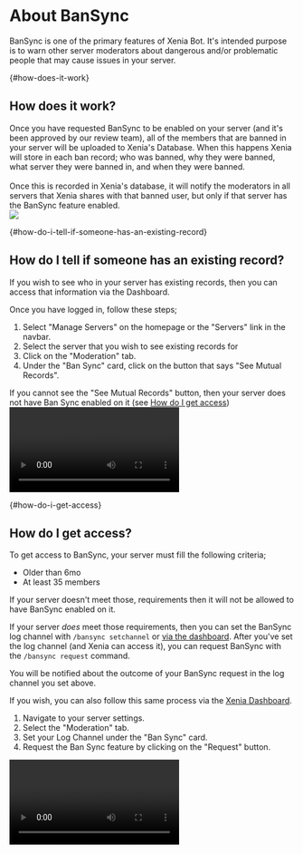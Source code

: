 # About BanSync
BanSync is one of the primary features of Xenia Bot. It's intended purpose is to warn other server moderators about dangerous and/or problematic people that may cause issues in your server.

{#how-does-it-work}
## How does it work?

<div class="row align-items-start mt-4">
    <div class="col is-half is-full-mobile">
        Once you have requested BanSync to be enabled on your server (and it's been approved by our review team), all of the members that are banned in your server will be uploaded to Xenia's Database. When this happens Xenia will store in each ban record; who was banned, why they were banned, what server they were banned in, and when they were banned.<br/>
        <br/>
        Once this is recorded in Xenia's database, it will notify the moderators in all servers that Xenia shares with that banned user, but only if that server has the BanSync feature enabled.
    </div>
    <div class="col is-half is-full-mobile">
        <img src="https://res.kate.pet/upload/ea474f3b3581/member_ban_flowchart.drawio.png" class="guide-img" />
    </div>
</div>

{#how-do-i-tell-if-someone-has-an-existing-record}
## How do I tell if someone has an existing record?
If you wish to see who in your server has existing records, then you can access that information via the Dashboard.

<div class="row align-items-start mt-4">
    <div class="col is-half is-full-mobile">
        Once you have logged in, follow these steps;<br/>
        <ol>
            <li>Select "Manage Servers" on the homepage or the "Servers" link in the navbar.</li>
            <li>Select the server that you wish to see existing records for</li>
            <li>Click on the "Moderation" tab.</li>
            <li>Under the "Ban Sync" card, click on the button that says "See Mutual Records".</li>
        </ol>
        If you cannot see the "See Mutual Records" button, then your server does not have Ban Sync enabled on it (see <a href="#how-do-i-get-access">How do I get access</a>)
    </div>
    <div class="col is-half is-full-mobile">
        <video controls autoplay loop class="guide-img">
            <source src="https://res.kate.pet/upload/bd9ed65345fd/firefox_QABZ8DYMD4.mp4" type="video/mp4" />
        </video>
    </div>
</div>


{#how-do-i-get-access}
## How do I get access?
To get access to BanSync, your server must fill the following criteria;
- Older than 6mo
- At least 35 members

If your server doesn't meet those, requirements then it will not be allowed to have BanSync enabled on it.

If your server *does* meet those requirements, then you can set the BanSync log channel with `/bansync setchannel` or [via the dashboard](https://xb.kate.pet). After you've set the log channel (and Xenia can access it), you can request BanSync with the `/bansync request` command.

You will be notified about the outcome of your BanSync request in the log channel you set above.

<div class="row align-items-start mt-4">
    <div class="col is-half is-full-mobile">
        If you wish, you can also follow this same process via the <a href="https://xb.kate.pet">Xenia Dashboard</a>.<br/>
        <ol>
            <li>Navigate to your server settings.</li>
            <li>Select the "Moderation" tab.</li>
            <li>Set your Log Channel under the "Ban Sync" card.</li>
            <li>Request the Ban Sync feature by clicking on the "Request" button.</li>
        </ol>
    </div>
    <div class="col is-half is-full-mobile">
        <video controls autoplay loop class="guide-img">
            <source src="https://res.kate.pet/upload/c6bf6e412428/firefox_BYLTFami4b.mp4" type="video/mp4" />
        </video>
    </div>
</div>